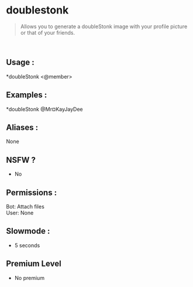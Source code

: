# doublestonk

> Allows you to generate a doubleStonk image with your profile picture or that of your friends.

<br>

## Usage :

*doubleStonk <@member>

## Examples :

*doubleStonk @Mr¤KayJayDee

## Aliases :

None

## NSFW ?

- No

## Permissions :

Bot: Attach files
<br>
User: None

## Slowmode :

- 5 seconds

## Premium Level

- No premium